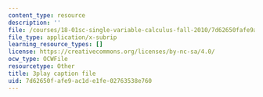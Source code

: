 ```yaml
---
content_type: resource
description: ''
file: /courses/18-01sc-single-variable-calculus-fall-2010/7d62650fafe9ac1de1fe02763538e760_9v25gg2qJYE.srt
file_type: application/x-subrip
learning_resource_types: []
license: https://creativecommons.org/licenses/by-nc-sa/4.0/
ocw_type: OCWFile
resourcetype: Other
title: 3play caption file
uid: 7d62650f-afe9-ac1d-e1fe-02763538e760
---
```

